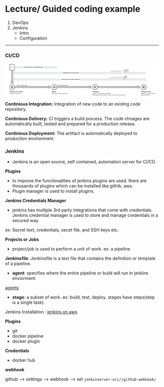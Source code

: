 # Lecture/ Guided coding example

1. DevOps
2. Jenkins
    - Intro
    - Configuration
---

### CI/CD 

![CI/CD](images/ci-cd.png)

**Continious Integration:** Integration of new code to an existng code repository.

**Continious Delivery:** CI triggers a build process. The code chnages are automatically built, tested and prepared for a production release.

**Continious Deployment:** The artifact is automatically deployed to production environment.


### Jenkins

- Jenkins is an open source, self contained, automation server for CI/CD.


**Plugins**

- to improve the functionalities of jenkins plugins are used. there are thousands of plugins which can be installed like githib, aws.
- Plugin manager is used to install plugins.

**Jenkins Credentials Manager**

- jenkins has multiple 3rd party integrations that come with credentials. Jenkins credential manager is used  to store and manage credentials in a secured way.

ex: Secret text, credentials, secet file, and SSH keys etc.

**Projects or Jobs**

- project/job is used to perform a unit of work. ex: a pipeline



**Jenkinsfile**: Jenkinsfile is a text file that contains the definition or template of a pipeline.

- **agent**: specifies where the entire pipeline or build will run in jenkins enviorment. 

[agents](https://www.jenkins.io/doc/book/pipeline/syntax/#agent)

- **stage**: a subset of work. ex: build, test, deploy. stages  have  steps(step is a single task).


Jenkins Installation : [jenkins on aws](https://www.jenkins.io/doc/tutorials/tutorial-for-installing-jenkins-on-AWS/)



**Plugins**

- git
- docker pipeline
- docker plugin


**Credentials**

- docker hub


**webhook**

github --> settings --> webhook --> set `jenkinserver-uri//github-webhook/`



